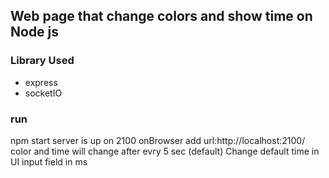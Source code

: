 ## Web page that change colors and show time on Node js

### Library Used
* express
* socketIO

### run
npm start
server is up on 2100
onBrowser add url:http://localhost:2100/
color and time will change after evry 5 sec (default)
Change default time in UI input field in ms
